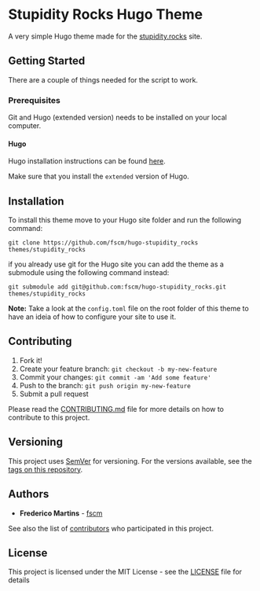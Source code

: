 # Stupidity Rocks Hugo Theme

A very simple Hugo theme made for the [stupidity.rocks](http://stupidity.rocks/) site.

## Getting Started

There are a couple of things needed for the script to work.

### Prerequisites

Git and Hugo (extended version) needs to be installed on your local computer.

#### Hugo

Hugo installation instructions can be found
[here](https://gohugo.io/getting-started/installing/).

Make sure that you install the `extended` version of Hugo.

## Installation

To install this theme move to your Hugo site folder and run the following
command:

```
git clone https://github.com/fscm/hugo-stupidity_rocks themes/stupidity_rocks
```

if you already use git for the Hugo site you can add the theme as a submodule
using the following command instead:

```
git submodule add git@github.com:fscm/hugo-stupidity_rocks.git themes/stupidity_rocks
```

**Note:** Take a look at the `config.toml` file on the root folder of this
theme to have an ideia of how to configure your site to use it.

## Contributing

1. Fork it!
2. Create your feature branch: `git checkout -b my-new-feature`
3. Commit your changes: `git commit -am 'Add some feature'`
4. Push to the branch: `git push origin my-new-feature`
5. Submit a pull request

Please read the [CONTRIBUTING.md](CONTRIBUTING.md) file for more details on how
to contribute to this project.

## Versioning

This project uses [SemVer](http://semver.org/) for versioning. For the versions
available, see the [tags on this repository](https://github.com/fscm/hugo-stupidity_rocks/tags).

## Authors

* **Frederico Martins** - [fscm](https://github.com/fscm)

See also the list of [contributors](https://github.com/fscm/hugo-stupidity_rocks/contributors)
who participated in this project.

## License

This project is licensed under the MIT License - see the [LICENSE](LICENSE)
file for details
